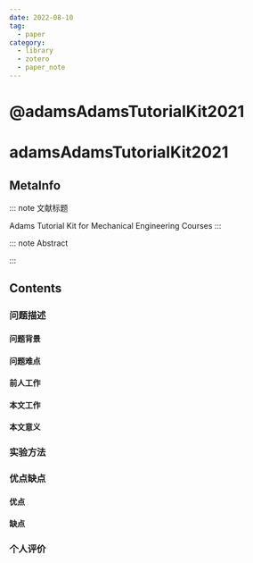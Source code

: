 ```yaml
---
date: 2022-08-10
tag:
  - paper
category:
  - library
  - zotero
  - paper_note
---
```


# @adamsAdamsTutorialKit2021

# adamsAdamsTutorialKit2021

## MetaInfo

::: note 文献标题

 Adams Tutorial Kit for Mechanical Engineering Courses
:::

::: note Abstract


:::


## Contents

### 问题描述

#### 问题背景

#### 问题难点

#### 前人工作

#### 本文工作

#### 本文意义

### 实验方法


### 优点缺点

#### 优点

#### 缺点

### 个人评价
